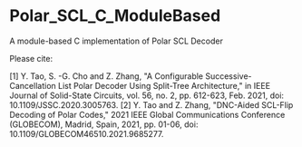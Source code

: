 # Polar_SCL_C_ModuleBased

A module-based C implementation of Polar SCL Decoder

Please cite:

[1] Y. Tao, S. -G. Cho and Z. Zhang, "A Configurable Successive-Cancellation List Polar Decoder Using Split-Tree Architecture," in IEEE Journal of Solid-State Circuits, vol. 56, no. 2, pp. 612-623, Feb. 2021, doi: 10.1109/JSSC.2020.3005763. 
[2] Y. Tao and Z. Zhang, "DNC-Aided SCL-Flip Decoding of Polar Codes," 2021 IEEE Global Communications Conference (GLOBECOM), Madrid, Spain, 2021, pp. 01-06, doi: 10.1109/GLOBECOM46510.2021.9685277.
